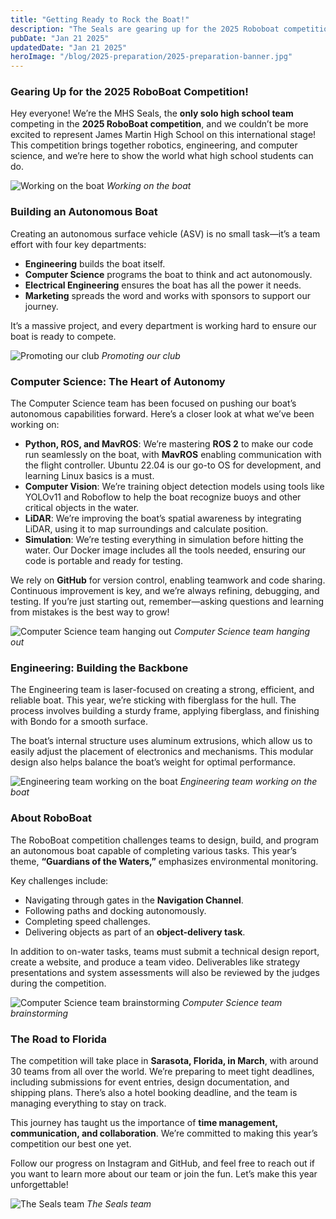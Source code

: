 ```yaml
---
title: "Getting Ready to Rock the Boat!"
description: "The Seals are gearing up for the 2025 Roboboat competition"
pubDate: "Jan 21 2025"
updatedDate: "Jan 21 2025"
heroImage: "/blog/2025-preparation/2025-preparation-banner.jpg"
---
```


### Gearing Up for the 2025 RoboBoat Competition!

Hey everyone! We’re the MHS Seals, the **only solo high school team** competing in the **2025 RoboBoat competition**, and we couldn’t be more excited to represent James Martin High School on this international stage! This competition brings together robotics, engineering, and computer science, and we’re here to show the world what high school students can do.

![Working on the boat](/blog/2025-preparation/PXL_20240808_201807320.jpg)
*Working on the boat*

### Building an Autonomous Boat

Creating an autonomous surface vehicle (ASV) is no small task—it’s a team effort with four key departments:

- **Engineering** builds the boat itself.
- **Computer Science** programs the boat to think and act autonomously.
- **Electrical Engineering** ensures the boat has all the power it needs.
- **Marketing** spreads the word and works with sponsors to support our journey.

It’s a massive project, and every department is working hard to ensure our boat is ready to compete.

![Promoting our club](/blog/2025-preparation/IMG_9813.JPG)
*Promoting our club*

### Computer Science: The Heart of Autonomy

The Computer Science team has been focused on pushing our boat’s autonomous capabilities forward. Here’s a closer look at what we’ve been working on:

- **Python, ROS, and MavROS**: We’re mastering **ROS 2** to make our code run seamlessly on the boat, with **MavROS** enabling communication with the flight controller. Ubuntu 22.04 is our go-to OS for development, and learning Linux basics is a must.
- **Computer Vision**: We’re training object detection models using tools like YOLOv11 and Roboflow to help the boat recognize buoys and other critical objects in the water.
- **LiDAR**: We’re improving the boat’s spatial awareness by integrating LiDAR, using it to map surroundings and calculate position.
- **Simulation**: We’re testing everything in simulation before hitting the water. Our Docker image includes all the tools needed, ensuring our code is portable and ready for testing.

We rely on **GitHub** for version control, enabling teamwork and code sharing. Continuous improvement is key, and we’re always refining, debugging, and testing. If you’re just starting out, remember—asking questions and learning from mistakes is the best way to grow!

![Computer Science team hanging out](/blog/2025-preparation/img_5290.jpg)
*Computer Science team hanging out*

### Engineering: Building the Backbone

The Engineering team is laser-focused on creating a strong, efficient, and reliable boat. This year, we’re sticking with fiberglass for the hull. The process involves building a sturdy frame, applying fiberglass, and finishing with Bondo for a smooth surface.

The boat’s internal structure uses aluminum extrusions, which allow us to easily adjust the placement of electronics and mechanisms. This modular design also helps balance the boat’s weight for optimal performance.

![Engineering team working on the boat](/blog/2025-preparation/vlcsnap-2025-01-21-18h42m34s995.png)
*Engineering team working on the boat*

### About RoboBoat

The RoboBoat competition challenges teams to design, build, and program an autonomous boat capable of completing various tasks. This year’s theme, **“Guardians of the Waters,”** emphasizes environmental monitoring.

Key challenges include:

- Navigating through gates in the **Navigation Channel**.
- Following paths and docking autonomously.
- Completing speed challenges.
- Delivering objects as part of an **object-delivery task**.

In addition to on-water tasks, teams must submit a technical design report, create a website, and produce a team video. Deliverables like strategy presentations and system assessments will also be reviewed by the judges during the competition.

![Computer Science team brainstorming](/blog/2025-preparation/PXL_20241104_213854755.MP.jpg)
*Computer Science team brainstorming*

### The Road to Florida

The competition will take place in **Sarasota, Florida, in March**, with around 30 teams from all over the world. We’re preparing to meet tight deadlines, including submissions for event entries, design documentation, and shipping plans. There’s also a hotel booking deadline, and the team is managing everything to stay on track.

This journey has taught us the importance of **time management, communication, and collaboration**. We’re committed to making this year’s competition our best one yet.

Follow our progress on Instagram and GitHub, and feel free to reach out if you want to learn more about our team or join the fun. Let’s make this year unforgettable!

![The Seals team](/2025team.jpg)
*The Seals team*